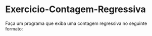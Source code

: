 # Exercicio-Contagem-Regressiva
Faça um programa que exiba uma contagem regressiva no seguinte formato:
